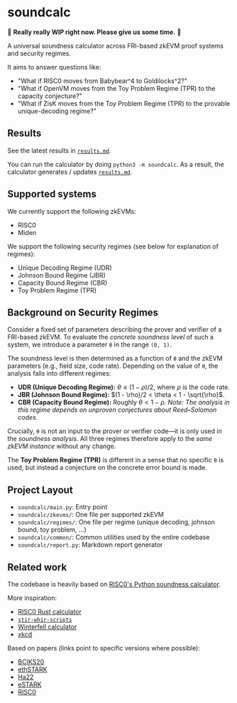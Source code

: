 # soundcalc

🚧 **Really really WIP right now. Please give us some time.** 🚧

A universal soundness calculator across FRI-based zkEVM proof systems and security regimes.

It aims to answer questions like:
- "What if RISC0 moves from Babybear^4 to Goldilocks^2?"
- "What if OpenVM moves from the Toy Problem Regime (TPR) to the capacity conjecture?"
- "What if ZisK moves from the Toy Problem Regime (TPR) to the provable unique-decoding regime?"

## Results

See the latest results in [`results.md`](results.md).

You can run the calculator by doing `python3 -m soundcalc`.
As a result, the calculator generates / updates [`results.md`](results.md).

## Supported systems

We currently support the following zkEVMs:
- RISC0
- Miden

We support the following security regimes (see below for explanation of regimes):
- Unique Decoding Regime (UDR)
- Johnson Bound Regime (JBR)
- Capacity Bound Regime (CBR)
- Toy Problem Regime (TPR)

## Background on Security Regimes

Consider a fixed set of parameters describing the prover and verifier of a FRI-based zkEVM.
To evaluate the *concrete soundness level* of such a system, we introduce a parameter `θ` in the range `(0, 1)`.

The soundness level is then determined as a function of `θ` and the zkEVM parameters (e.g., field size, code rate).
Depending on the value of `θ`, the analysis falls into different regimes:

- **UDR (Unique Decoding Regime):** $\theta  \leq  (1 - \rho)/2$, where $\rho$ is the code rate.
- **JBR (Johnson Bound Regime):** $(1 - \rho)/2 < \theta < 1 - \sqrt{\rho}$.
- **CBR (Capacity Bound Regime):** Roughly $\theta < 1 - \rho$.
  *Note: The analysis in this regime depends on unproven conjectures about Reed–Solomon codes.*

Crucially, `θ` is not an input to the prover or verifier code—it is only used in the *soundness analysis*.
All three regimes therefore apply to the *same zkEVM instance* without any change.

The **Toy Problem Regime (TPR)** is different in a sense that no specific `θ` is used, but instead a conjecture on the concrete error bound is made.

## Project Layout

- `soundcalc/main.py`: Entry point
- `soundcalc/zkevms/`: One file per supported zkEVM
- `soundcalc/regimes/`: One file per regime (unique decoding, johnson bound, toy problem, ...)
- `soundcalc/common/`: Common utilities used by the entire codebase
- `soundcalc/report.py`: Markdown report generator

## Related work

The codebase is heavily based on [RISC0's Python soundness calculator](https://github.com/risc0/risc0/blob/main/risc0/zkp/src/docs/soundness.ipynb).

More inspiration:
- [RISC0 Rust calculator](https://github.com/risc0/risc0/blob/release-2.0/risc0/zkp/src/prove/soundness.rs)
- [`stir-whir-scripts`](https://github.com/WizardOfMenlo/stir-whir-scripts/)
- [Winterfell calculator](https://github.com/facebook/winterfell/blob/main/air/src/proof/security.rs)
- [xkcd](https://xkcd.com/927/)

Based on papers (links point to specific versions where possible):
- [BCIKS20](https://eprint.iacr.org/archive/2020/654/20210703:203025)
- [ethSTARK](https://eprint.iacr.org/archive/2021/582/20250608:155119)
- [Ha22](https://eprint.iacr.org/archive/2022/1216/20250220:085409)
- [eSTARK](https://eprint.iacr.org/archive/2023/474/20230331:165019)
- [RISC0](https://dev.risczero.com/proof-system-in-detail.pdf)
